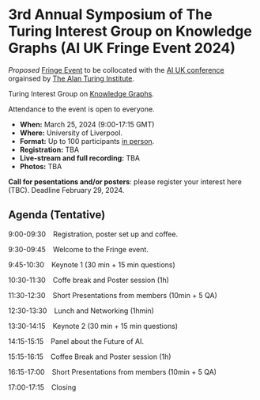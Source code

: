 # 3rd Annual Symposium of The Turing Interest Group on Knowledge Graphs (AI UK Fringe Event 2024)

*Proposed* [Fringe Event](https://ai-uk.turing.ac.uk/fringe-events/) to be collocated with the [AI UK conference](https://ai-uk.turing.ac.uk/) orgainsed by [The Alan Turing Institute](https://www.turing.ac.uk/).

Turing Interest Group on [Knowledge Graphs](https://www.turing.ac.uk/research/interest-groups/knowledge-graphs).

Attendance to the event is open to everyone.

- **When:** March 25, 2024 (9:00-17:15 GMT)
- **Where:** University of Liverpool.
- **Format:** Up to 100 participants <ins>in person</ins>.
- **Registration:** TBA
- **Live-stream and full recording:** TBA
- **Photos:** TBA

**Call for pesentations and/or posters**: please register your interest here (TBC). Deadline February 29, 2024.

## Agenda (Tentative)

9:00-09:30 &ensp; Registration, poster set up and coffee.

9:30-09:45 &ensp; Welcome to the Fringe event.

9:45-10:30 &ensp; Keynote 1 (30 min + 15 min questions)

10:30-11:30 &ensp; Coffe break and Poster session (1h)

11:30-12:30 &ensp; Short Presentations from members (10min + 5 QA)
  
12:30-13:30 &ensp; Lunch and Networking (1hmin)

13:30-14:15 &ensp; Keynote 2 (30 min + 15 min questions)

14:15-15:15 &ensp; Panel about the Future of AI.

15:15-16:15 &ensp; Coffee Break and Poster session (1h)

16:15-17:00 &ensp; Short Presentations from members (10min + 5 QA)

17:00-17:15 &ensp; Closing
 
